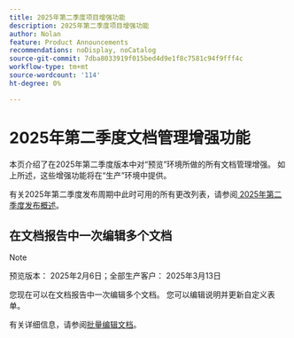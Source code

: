 ```yaml
---
title: 2025年第二季度项目增强功能
description: 2025年第二季度项目增强功能
author: Nolan
feature: Product Announcements
recommendations: noDisplay, noCatalog
source-git-commit: 7dba8033919f015bed4d9e1f8c7581c94f9fff4c
workflow-type: tm+mt
source-wordcount: '114'
ht-degree: 0%

---
```


# 2025年第二季度文档管理增强功能

本页介绍了在2025年第二季度版本中对“预览”环境所做的所有文档管理增强。 如上所述，这些增强功能将在“生产”环境中提供。

有关2025年第二季度发布周期中此时可用的所有更改列表，请参阅[ 2025年第二季度发布概述](/help/quicksilver/product-announcements/product-releases/25-q2-release-activity/25-q2-release-overview.md)。

## 在文档报告中一次编辑多个文档

>[!NOTE]
>
>预览版本： 2025年2月6日；全部生产客户： 2025年3月13日

您现在可以在文档报告中一次编辑多个文档。 您可以编辑说明并更新自定义表单。

有关详细信息，请参阅[批量编辑文档](/help/quicksilver/documents/managing-documents/bulk-edit-documents.md)。

